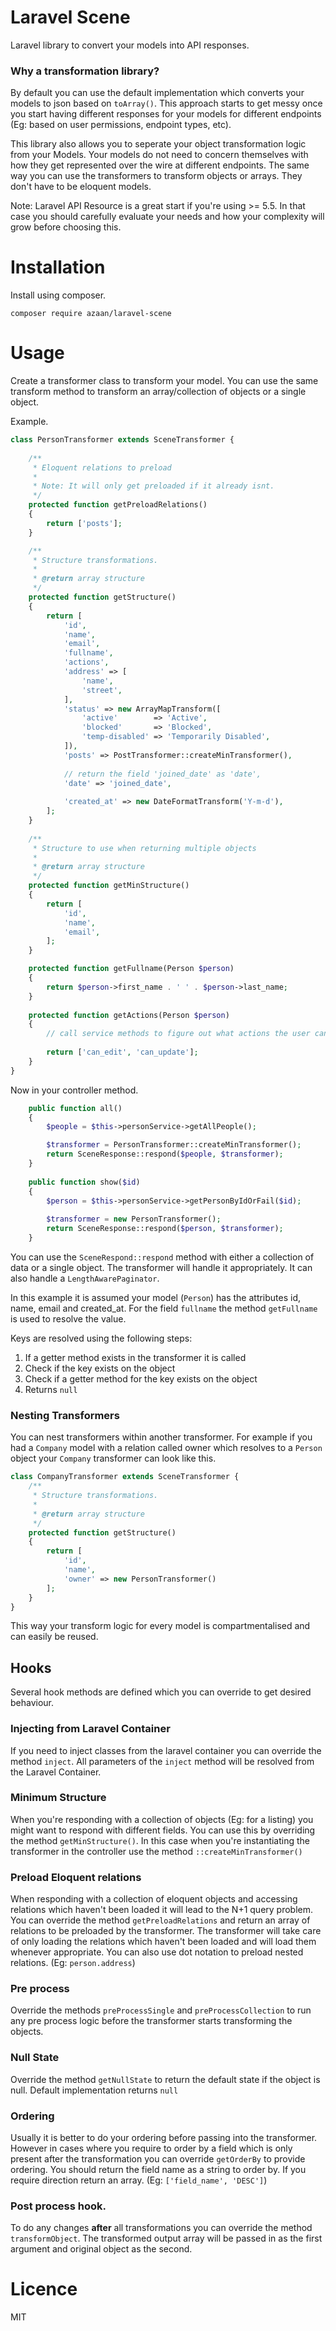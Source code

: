 # Laravel Scene
Laravel library to convert your models into API responses.

### Why a transformation library?
By default you can use the default implementation which converts your models to json based on `toArray()`. This approach starts to get messy once you start having different responses for your models for different endpoints (Eg: based on user permissions, endpoint types, etc). 

This library also allows you to seperate your object transformation logic from your Models. Your models do not need to concern themselves with how they get represented over the wire at different endpoints. The same way you can use the transformers to transform objects or arrays. They don't have to be eloquent models. 

Note: Laravel API Resource is a great start if you're using >= 5.5. In that case you should carefully evaluate your needs and how your complexity will grow before choosing this. 

# Installation

Install using composer.

```
composer require azaan/laravel-scene
```

# Usage

Create a transformer class to transform your model. You can use the same transform method to transform an array/collection of objects or a single object.

Example.
```php
class PersonTransformer extends SceneTransformer {
    
    /**
     * Eloquent relations to preload
     *
     * Note: It will only get preloaded if it already isnt.
     */
    protected function getPreloadRelations()
    {
        return ['posts'];
    }

    /**
     * Structure transformations.
     *
     * @return array structure
     */
    protected function getStructure()
    {
        return [
            'id',
            'name',
            'email',
            'fullname',
            'actions',
            'address' => [
                'name',
                'street',
            ],
            'status' => new ArrayMapTransform([
                'active'        => 'Active',
                'blocked'       => 'Blocked',
                'temp-disabled' => 'Temporarily Disabled',
            ]),
            'posts' => PostTransformer::createMinTransformer(),
            
            // return the field 'joined_date' as 'date',
            'date' => 'joined_date',
            
            'created_at' => new DateFormatTransform('Y-m-d'),
        ];
    }
    
    /**
     * Structure to use when returning multiple objects
     *
     * @return array structure
     */
    protected function getMinStructure()
    {
        return [
            'id',
            'name',
            'email',
        ];
    }

    protected function getFullname(Person $person)
    {
        return $person->first_name . ' ' . $person->last_name;
    }
    
    protected function getActions(Person $person)
    {
        // call service methods to figure out what actions the user can perform
        
        return ['can_edit', 'can_update'];
    }
}
```

Now in your controller method.

```php
    public function all()
    {
        $people = $this->personService->getAllPeople();

        $transformer = PersonTransformer::createMinTransformer();
        return SceneResponse::respond($people, $transformer);
    }
    
    public function show($id)
    {
        $person = $this->personService->getPersonByIdOrFail($id);
        
        $transformer = new PersonTransformer();
        return SceneResponse::respond($person, $transformer);
    }
```

You can use the `SceneRespond::respond` method with either a collection of data or a single object. The transformer will handle it appropriately. It can also handle a `LengthAwarePaginator`.

In this example it is assumed your model (`Person`) has the attributes id, name, email and created_at. For the field `fullname` the method `getFullname` is used to resolve the value.

Keys are resolved using the following steps:
1. If a getter method exists in the transformer it is called
2. Check if the key exists on the object
3. Check if a getter method for the key exists on the object
4. Returns `null`

### Nesting Transformers

You can nest transformers within another transformer. For example if you had a `Company` model with a relation called owner which resolves to a `Person` object your `Company` transformer can look like this.
```php
class CompanyTransformer extends SceneTransformer {
    /**
     * Structure transformations.
     *
     * @return array structure
     */
    protected function getStructure()
    {
        return [
            'id',
            'name',
            'owner' => new PersonTransformer()
        ];
    }
}
```

This way your transform logic for every model is compartmentalised and can easily be reused. 

## Hooks

Several hook methods are defined which you can override to get desired behaviour.

### Injecting from Laravel Container
If you need to inject classes from the laravel container you can override the method `inject`. All parameters of the `inject` method will be resolved from the Laravel Container.  

### Minimum Structure
When you're responding with a collection of objects (Eg: for a listing) you might want to respond with different fields. You can use this by overriding the method `getMinStructure()`. In this case when you're instantiating the transformer in the controller use the method `::createMinTransformer()`

### Preload Eloquent relations
When responding with a collection of eloquent objects and accessing relations which haven't been loaded it will lead to the N+1 query problem. You can override the method `getPreloadRelations` and return an array of relations to be preloaded by the transformer. The transformer will take care of only loading the relations which haven't been loaded and will load them whenever appropriate. You can also use dot notation to preload nested relations. (Eg: `person.address`)

### Pre process
Override the methods `preProcessSingle` and `preProcessCollection` to run any pre process logic before the transformer starts transforming the objects.

### Null State
Override the method `getNullState` to return the default state if the object is null. Default implementation returns `null`

### Ordering
Usually it is better to do your ordering before passing into the transformer. However in cases where you require to order by a field which is only present after the transformation you can override `getOrderBy` to provide ordering. You should return the field name as a string to order by. If you require direction return an array. (Eg: `['field_name', 'DESC']`)

### Post process hook.
To do any changes __after__ all transformations you can override the method `transformObject`. The transformed output array will be passed in as the first argument and original object as the second.

# Licence
MIT
